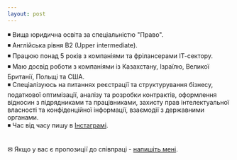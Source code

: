 ```yaml
---
layout: post
---
```

◾ Вища юридична освіта за спеціальністю "Право".<br>
◾ Англійська рівня B2 (Upper intermediate).<br>
◾ Працюю понад 5 років з компаніями та фрілансерами ІТ-сектору.<br>
◾ Маю досвід роботи з компаніями із Казахстану, Ізраїлю, Великої Британії, Польщі та США.<br>
◾ Спеціалізуюсь на питаннях реєстрації та структурування бізнесу, податкової оптимізації, аналізу та розробки контрактів, оформлення відносин з підрядниками та працівниками, захисту прав інтелектуальної власності та конфіденційної інформації, взаємодії з державними органами.<br>
◾ Час від часу пишу в <a href="https://www.instagram.com/digital__lawyer/">Інстаграмі</a>.<br><br>

✉ Якщо у вас є пропозиції до співпраці - <a href="mailto:baranov.online@gmail.com">напишіть мені</a>.
